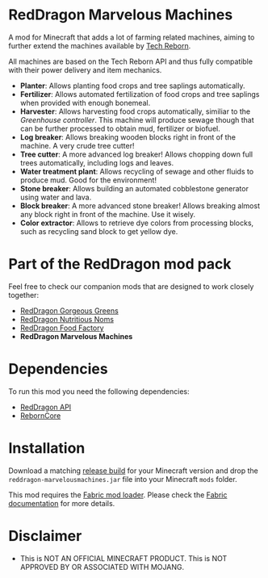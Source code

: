 # RedDragon Marvelous Machines

A mod for Minecraft that adds a lot of farming related machines, aiming to further extend the machines available by [Tech Reborn](https://github.com/TechReborn/TechReborn).

All machines are based on the Tech Reborn API and thus fully compatible with their power delivery and item mechanics.

* **Planter**: Allows planting food crops and tree saplings automatically.
* **Fertilizer**: Allows automated fertilization of food crops and tree saplings when provided with enough bonemeal.
* **Harvester**: Allows harvesting food crops automatically, similiar to the *Greenhouse controller*. This machine will produce sewage though that can be further processed to obtain mud, fertilizer or biofuel.
* **Log breaker**: Allows breaking wooden blocks right in front of the machine. A very crude tree cutter!
* **Tree cutter**: A more advanced log breaker! Allows chopping down full trees automatically, including logs and leaves.
* **Water treatment plant**: Allows recycling of sewage and other fluids to produce mud. Good for the environment!
* **Stone breaker**: Allows building an automated cobblestone generator using water and lava.
* **Block breaker**: A more advanced stone breaker! Allows breaking almost any block right in front of the machine. Use it wisely.
* **Color extractor**: Allows to retrieve dye colors from processing blocks, such as recycling sand block to get yellow dye.

# Part of the RedDragon mod pack
Feel free to check our companion mods that are designed to work closely together:

* [RedDragon Gorgeous Greens](https://github.com/TeamRedDragon/RedDragon-Gorgeous-Greens)
* [RedDragon Nutritious Noms](https://github.com/TeamRedDragon/RedDragon-Nutritious-Noms)
* [RedDragon Food Factory](https://github.com/TeamRedDragon/RedDragon-Food-Factory)
* **RedDragon Marvelous Machines**

# Dependencies

To run this mod you need the following dependencies:

* [RedDragon API](https://github.com/TeamRedDragon/RedDragon-API)
* [RebornCore](https://github.com/TechReborn/RebornCore)

# Installation

Download a matching [release build](https://github.com/TeamRedDragon/RedDragon-Marvelous-Machines/releases) for your Minecraft version and drop the `reddragon-marvelousmachines.jar` file into your Minecraft `mods` folder.

This mod requires the [Fabric mod loader](https://fabricmc.net/use/). Please check the [Fabric documentation](https://fabricmc.net/wiki/install) for more details.

# Disclaimer

* This is NOT AN OFFICIAL MINECRAFT PRODUCT. This is NOT APPROVED BY OR ASSOCIATED WITH MOJANG.
